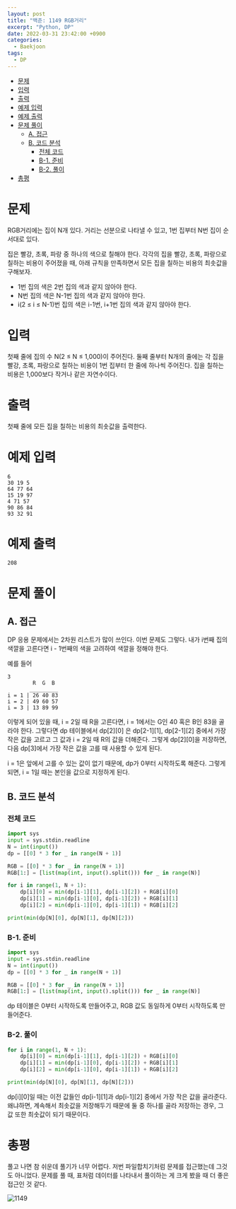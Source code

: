 ```yaml
---
layout: post
title: "백준: 1149 RGB거리"
excerpt: "Python, DP"
date: 2022-03-31 23:42:00 +0900
categories:
  - Baekjoon
tags:
  - DP
---
```


- [문제](#문제)
- [입력](#입력)
- [출력](#출력)
- [예제 입력](#예제-입력)
- [예제 출력](#예제-출력)
- [문제 풀이](#문제-풀이)
  - [A. 접근](#a-접근)
  - [B. 코드 분석](#b-코드-분석)
    - [전체 코드](#전체-코드)
    - [B-1. 준비](#b-1-준비)
    - [B-2. 풀이](#b-2-풀이)
- [총평](#총평)

# 문제

RGB거리에는 집이 N개 있다. 거리는 선분으로 나타낼 수 있고, 1번 집부터 N번 집이 순서대로 있다.

집은 빨강, 초록, 파랑 중 하나의 색으로 칠해야 한다. 각각의 집을 빨강, 초록, 파랑으로 칠하는 비용이 주어졌을 때, 아래 규칙을 만족하면서 모든 집을 칠하는 비용의 최솟값을 구해보자.

* 1번 집의 색은 2번 집의 색과 같지 않아야 한다.
* N번 집의 색은 N-1번 집의 색과 같지 않아야 한다.
* i(2 ≤ i ≤ N-1)번 집의 색은 i-1번, i+1번 집의 색과 같지 않아야 한다.

# 입력

첫째 줄에 집의 수 N(2 ≤ N ≤ 1,000)이 주어진다. 둘째 줄부터 N개의 줄에는 각 집을 빨강, 초록, 파랑으로 칠하는 비용이 1번 집부터 한 줄에 하나씩 주어진다. 집을 칠하는 비용은 1,000보다 작거나 같은 자연수이다.

# 출력

첫째 줄에 모든 집을 칠하는 비용의 최솟값을 출력한다.

# 예제 입력

```
6
30 19 5
64 77 64
15 19 97
4 71 57
90 86 84
93 32 91
```

# 예제 출력

```
208
```

# 문제 풀이

## A. 접근

DP 응용 문제에서는 2차원 리스트가 많이 쓰인다. 이번 문제도 그렇다. 내가 i번째 집의 색깔을 고른다면 i - 1번째의 색을 고려하여 색깔을 정해야 한다.

예를 들어

```
3
        R  G  B
       _________
i = 1 | 26 40 83
i = 2 | 49 60 57
i = 3 | 13 89 99
```

이렇게 되어 있을 때, i = 2일 때 R을 고른다면, i = 1에서는 G인 40 혹은 B인 83을 골라야 한다. 그렇다면 dp 테이블에서 dp[2][0] 은 dp[2-1][1], dp[2-1][2] 중에서 가장 작은 값을 고르고 그 값과 i = 2일 때 R의 값을 더해준다. 그렇게 dp[2][0]을 저장하면, 다음 dp[3]에서 가장 작은 값을 고를 때 사용할 수 있게 된다.

i = 1은 앞에서 고를 수 있는 값이 없기 때문에, dp가 0부터 시작하도록 해준다. 그렇게 되면, i = 1일 때는 본인을 값으로 지정하게 된다.

## B. 코드 분석

### 전체 코드

```py
import sys
input = sys.stdin.readline
N = int(input())
dp = [[0] * 3 for _ in range(N + 1)]

RGB = [[0] * 3 for _ in range(N + 1)]
RGB[1:] = [list(map(int, input().split())) for _ in range(N)]

for i in range(1, N + 1):
    dp[i][0] = min(dp[i-1][1], dp[i-1][2]) + RGB[i][0]
    dp[i][1] = min(dp[i-1][0], dp[i-1][2]) + RGB[i][1]
    dp[i][2] = min(dp[i-1][0], dp[i-1][1]) + RGB[i][2]

print(min(dp[N][0], dp[N][1], dp[N][2]))
```

### B-1. 준비

```py
import sys
input = sys.stdin.readline
N = int(input())
dp = [[0] * 3 for _ in range(N + 1)]

RGB = [[0] * 3 for _ in range(N + 1)]
RGB[1:] = [list(map(int, input().split())) for _ in range(N)]
```
dp 테이블은 0부터 시작하도록 만들어주고, RGB 값도 동일하게 0부터 시작하도록 만들어준다.

### B-2. 풀이

```py
for i in range(1, N + 1):
    dp[i][0] = min(dp[i-1][1], dp[i-1][2]) + RGB[i][0]
    dp[i][1] = min(dp[i-1][0], dp[i-1][2]) + RGB[i][1]
    dp[i][2] = min(dp[i-1][0], dp[i-1][1]) + RGB[i][2]

print(min(dp[N][0], dp[N][1], dp[N][2]))
```

dp[i][0]일 때는 이전 값들인 dp[i-1][1]과 dp[i-1][2] 중에서 가장 작은 값을 골라준다. 왜냐하면, 계속해서 최솟값을 저장해두기 때문에 둘 중 하나를 골라 저장하는 경우, 그 값 또한 최솟값이 되기 때문이다.

# 총평

풀고 나면 참 쉬운데 풀기가 너무 어렵다. 저번 파일합치기처럼 문제를 접근했는데 그것도 아니었다. 문제를 풀 때, 표처럼 데이터를 나타내서 풀이하는 게 크게 봤을 때 더 좋은 접근인 것 같다.

![1149](https://user-images.githubusercontent.com/83271772/161086083-99e04069-adca-4a52-bea0-580b1531d3ab.PNG)